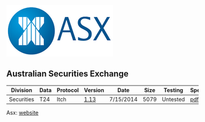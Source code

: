 [![Asx](https://github.com/Open-Markets-Initiative/Directory/blob/master/Logos/Asx.png)](https://www.asx.com.au)


## Australian Securities Exchange

|Division | Data | Protocol | Version | Date | Size | Testing | Specification|
|--- | --- | --- | --- | --- | --- | --- | ---|
|Securities | T24 | Itch | [1.13][Asx.Securities.T24.Itch.v1.13.Dissector] | 7/15/2014 | 5079 | Untested | [pdf][Asx.Securities.T24.Itch.v1.13.Pdf]|


Asx: [website](https://www.asx.com.au "Go to Australian Securities Exchange")


[Asx.Securities.T24.Itch.v1.13.Dissector]: https://github.com/Open-Markets-Initiative/wireshark-lua/blob/master/Asx/Asx.Securities.T24.Itch.v1.13.Script.Dissector.lua "Australian Securities Exchange 1.13 Wireshark Dissector"
[Asx.Securities.T24.Itch.v1.13.Pdf]: https://github.com/Open-Markets-Initiative/Directory/blob/master/Specifications/Asx/Asx.Securities.T24.Itch.v1.13.pdf "Australian Securities Exchange 1.13 Pdf"
